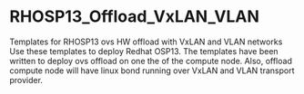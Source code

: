 # RHOSP13_Offload_VxLAN_VLAN
Templates for RHOSP13 ovs HW offload with VxLAN and VLAN networks
Use these templates to deploy Redhat OSP13. The templates have been written to deploy ovs offload on one the of the compute node. 
Also, offload compute node will have linux bond running over VxLAN and VLAN transport provider.
